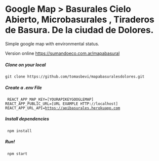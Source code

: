 # Google Map > Basurales Cielo Abierto, Microbasurales , Tiraderos de Basura. De la ciudad de Dolores.

Simple google map with environmental status.

Version online https://sumandoeco.com.ar/mapabasural

<h5>Clone on your local  </h5>
<code>git clone https://github.com/tomasbevi/mapabasuralesdolores.git </code>

<h5>Create a .env File </h5>

<code> REACT_APP_MAP_KEY=[YOURAPIKEYGOOGLEMAP]</code> 
<code> REACT_APP_PUBLIC_URL=[URL EXAMPLE HTTP://localhost]</code> 
<code> REACT_APP_URL_API=https://apibasurales.herokuapp.com</code> 


<h5>Install dependencies </h5>
<code> npm install</code>

<h5>Run! </h5>
<code> npm start</code>